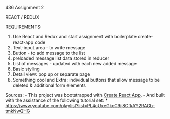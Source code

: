 436 Assignment 2

REACT / REDUX 

REQUIREMENTS:
1. Use React and Redux and start assignment with boilerplate create-react-app code
2. Text-input area - to write message
3. Button - to add message to the list
4. preloaded message list data stored in reducer
5. List of messages - updated with each new added message
6. Basic styling
7. Detail view: pop up or separate page
8. Something cool and Extra: individual buttons that allow message to be deleted & additional form elements

Sources: 
     - This project was bootstrapped with [Create React App](https://github.com/facebook/create-react-app).
     - And built with the assistance of the following tutorial set: 
          * https://www.youtube.com/playlist?list=PL4cUxeGkcC9ij8CfkAY2RAGb-tmkNwQHG

